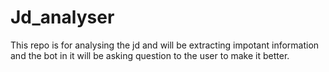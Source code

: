 # Jd_analyser
This repo is for analysing the jd and will be extracting impotant information and the bot in it will be asking question to the user to make it better.
